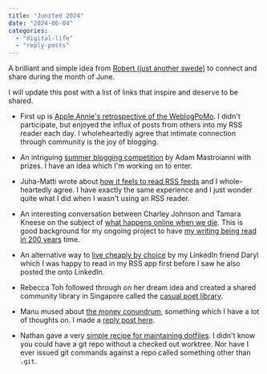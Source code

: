 ```yaml
---
title: "Junited 2024"
date: "2024-06-04"
categories: 
  - "digital-life"
  - "reply-posts"
---
```


A brilliant and simple idea from [Robert (just another swede)](https://birming.com/junited-how-who/) to connect and share during the month of June.

I will update this post with a list of links that inspire and deserve to be shared.

- First up is [Apple Annie's retrospective of the WeblogPoMo](https://weblog.anniegreens.lol/2024/06/weblogpomo-2024-retrospective-communities-of-content). I didn't participate, but enjoyed the influx of posts from others into my RSS reader each day. I wholeheartedly agree that intimate connection through community is the joy of blogging.

- An intriguing [summer blogging competition](https://www.experimental-history.com/p/the-summer-2024-blog-post-competition) by Adam Mastroianni with prizes. I have an idea which I'm working on to enter.

- Juha-Matti wrote about [how it feels to read RSS feeds](https://hamatti.org/posts/what-does-it-feel-like-to-read-rss-feeds/) and I whole-heartedly agree. I have exactly the same experience and I just wonder quite what I did when I wasn't using an RSS reader.

- An interesting conversation between Charley Johnson and Tamara Kneese on the subject of [what happens online when we die](https://untangled.substack.com/p/what-happens-online-when-we-die). This is good background for my ongoing project to have [my writing being read in 200 years](https://thoughts.uncountable.uk/reading-me-in-200-years/) time.

- An alternative way to [live cheaply by choice](https://www.dhewi.co.uk/posts/living-cheaply-by-choice/) by my LinkedIn friend Daryl which I was happy to read in my RSS app first before I saw he also posted the onto LinkedIn.

- Rebecca Toh followed through on her dream idea and created a shared community library in Singapore called the [casual poet library](https://rebeccatoh.co/casual-poet-library/).

- Manu mused about [the money conundrum](https://manuelmoreale.com/the-money-conundrum), something which I have a lot of thoughts on. I made a [reply post here](https://thoughts.uncountable.uk/the-money-conundrum/).

- Nathan gave a very [simple recipe for maintaining dotfiles](https://knowler.dev/blog/maintaining-dotfiles). I didn't know you could have a git repo without a checked out worktree. Nor have I ever issued git commands against a repo called something other than `.git`.
